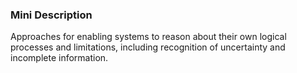 ### Mini Description

Approaches for enabling systems to reason about their own logical processes and limitations, including recognition of uncertainty and incomplete information.
